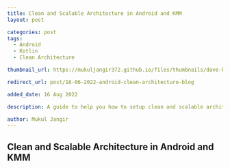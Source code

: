 ```yaml
---
title: Clean and Scalable Architecture in Android and KMM
layout: post

categories: post
tags:
  - Android
  - Kotlin
  - Clean Architecture

thumbnail_url: https://mukuljangir372.github.io/files/thumbnails/dave-hoefler-lsoogGC_5dg-unsplash.jpg

redirect_url: post/16-06-2022-android-clean-architecture-blog

added_date: 16 Aug 2022

description: A guide to help you how to setup clean and scalable architecture in Android and KMM

author: Mukul Jangir
---
```


## Clean and Scalable Architecture in Android and KMM